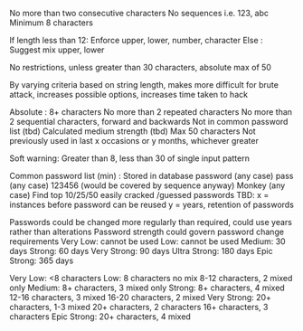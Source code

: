 No more than two consecutive characters
No sequences i.e. 123, abc
Minimum 8 characters

If length less than 12:
Enforce upper, lower, number, character
Else :
Suggest mix upper, lower

No restrictions, unless greater than 30 characters, absolute max of 50

By varying criteria based on string length, makes more difficult for brute attack, increases possible options, increases time taken to hack

Absolute :
8+ characters
No more than 2 repeated characters
No more than 2 sequential characters, forward and backwards
Not in common password list (tbd)
Calculated medium strength (tbd)
Max 50 characters
Not previously used in last x occasions or y months, whichever greater

Soft warning:
Greater than 8, less than 30 of single input pattern

Common password list (min) :
Stored in database
password (any case)
pass (any case)
123456 (would be covered by sequence anyway)
Monkey (any case)
Find top 10/25/50 easily cracked /guessed passwords
TBD:
x = instances before password can be reused
y = years, retention of passwords

Passwords could be changed more regularly than required, could use years rather than alterations
Password strength could govern password change requirements
Very Low: cannot be used
Low: cannot be used
Medium: 30 days
Strong: 60 days
Very Strong: 90 days
Ultra Strong: 180 days
Epic Strong: 365 days

Very Low: <8 characters
Low: 8 characters no mix
8-12 characters, 2 mixed only
Medium: 8+ characters, 3 mixed only
Strong: 8+ characters, 4 mixed
12-16 characters, 3 mixed
16-20 characters, 2 mixed
Very Strong: 20+ characters, 1-3 mixed
20+ characters, 2 characters
16+ characters, 3 characters
Epic Strong: 20+ characters, 4 mixed